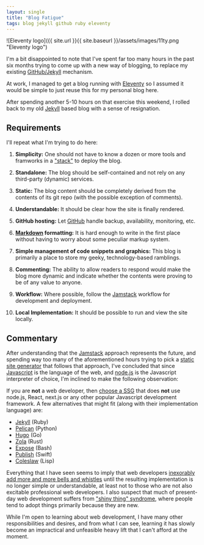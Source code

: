 ```yaml
---
layout: single
title: "Blog Fatigue"
tags: blog jekyll github ruby eleventy
---
```


![Eleventy logo]({{ site.url }}{{ site.baseurl }}/assets/images/11ty.png "Eleventy logo")

I'm a bit disappointed to note that I've spent far too many 
hours in the past six months trying to come up with a new way of blogging,
to replace my existing [GitHub/Jekyll](https://docs.github.com/en/pages/setting-up-a-github-pages-site-with-jekyll) mechanism.

At work, I managed to get a blog running with 
[Eleventy](,https://www.11ty.dev/) so I assumed it would
be simple to just reuse this for my personal blog here.

After spending another 5-10 hours on that exercise this weekend,
I rolled back to my old
[Jekyll](https://jekyllrb.com/) based blog with a sense of resignation.

## Requirements

I'll repeat what I'm trying to do here:

1. **Simplicity:** One should not have to know a dozen or more tools and
framworks in a
["stack"](https://tutorials.yax.com/articles/the-yax-way/index.html)
to deploy the blog.

2. **Standalone:** The blog should be self-contained and not rely on any
third-party (dynamic) services.

3. **Static:** The blog content should be completely derived from the contents
of its git repo (with the possible exception of comments).

4. **Understandable:** It should be clear how the site is finally rendered.

5. **GitHub hosting:** Let [GitHub](https://docs.github.com/en/pages) handle
backup, availability, monitoring, etc.

6. **[Markdown](https://daringfireball.net/projects/markdown/) formatting:**
It is hard enough to write in the first place without having to worry about
some peculiar markup system.

7. **Simple management of code snippets and graphics:** This blog is primarily
a place to store my geeky, technology-based ramblings.

8. **Commenting:** The ability to allow readers to respond would make the blog
more dynamic and indicate whether the contents were proving to be of any value
to anyone.

9. **Workflow:** Where possible, follow the
[Jamstack](https://jamstack.wtf/#workflow) workflow for development and
deployment.

10. **Local Implementation:** It should be possible to run and view the site
locally.

## Commentary

After understanding that the [Jamstack](https://jamstack.org/) approach
represents the future, and spending way too many of the aforementioned
hours trying to pick a 
[static site generator](https://en.wikipedia.org/wiki/Web_template_system#Static_site_generators)
that follows that approach, I've concluded that since
[Javascript](https://www.javascript.com/) is the language of the web, and
[node.js](https://nodejs.org/en/) is the Javascript interpreter of choice,
I'm inclined to make the following observation:

If you are **not** a web developer,
then [choose a SSG](https://jamstack.org/generators/)
that does **not** use node.js, React, next.js or any other popular
Javascript development framework. A few alternatives that might fit
(along with their implementation language) are:

- [Jekyll](https://jekyllrb.com/) (Ruby)
- [Pelican](http://blog.getpelican.com/) (Python)
- [Hugo](https://gohugo.io/) (Go)
- [Zola](https://www.getzola.org/) (Rust)
- [Expose](https://github.com/Jack000/Expose) (Bash)
- [Publish](https://github.com/JohnSundell/Publish) (Swift)
- [Coleslaw](https://github.com/kingcons/coleslaw) (Lisp)

Everything that I have seen seems to imply that web developers
[inexorably add more and more bells and whistles](https://uxdesign.cc/putting-devs-before-users-how-frameworks-destroyed-web-performance-6b2c2a506aab)
until the resulting implementation is no longer simple or understandable,
at least not to those who are not also excitable professional web developers.
I also suspect that much of present-day web development suffers from 
["shiny thing" syndrome](https://betterprogramming.pub/the-problem-with-too-many-js-frameworks-11531ac8b896),
where people tend to adopt things primarily because they are new.

While I'm open to learning about web development, I have many other
responsibilities and desires, and from what I can see, learning it has
slowly become an impractical and unfeasible heavy lift that I can't afford at
the moment.
